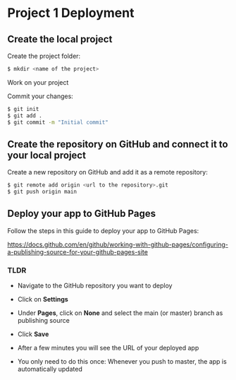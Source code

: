 # Project 1 Deployment

## Create the local project

Create the project folder:  

```bash
$ mkdir <name of the project>
```

Work on your project  

Commit your changes:  

```bash
$ git init
$ git add .
$ git commit -m "Initial commit"
```

## Create the repository on GitHub and connect it to your local project

Create a new repository on GitHub and add it as a remote repository:  

```bash
$ git remote add origin <url to the repository>.git
$ git push origin main
```

## Deploy your app to GitHub Pages

Follow the steps in this guide to deploy your app to GitHub Pages:  

https://docs.github.com/en/github/working-with-github-pages/configuring-a-publishing-source-for-your-github-pages-site

### TLDR

* Navigate to the GitHub repository you want to deploy

* Click on **Settings**

* Under **Pages**, click on **None** and select the main (or master) branch as publishing source

* Click **Save**

* After a few minutes you will see the URL of your deployed app

* You only need to do this once: Whenever you push to master, the app is automatically updated
